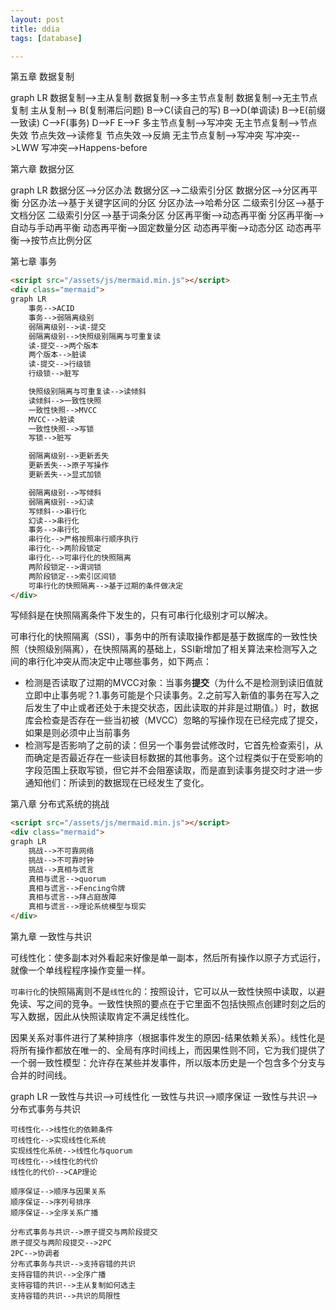 ```yaml
---
layout: post
title: ddia
tags: [database]

---
```


第五章 数据复制

<script src="/assets/js/mermaid.min.js"></script>
<div class="mermaid">    
graph LR
    数据复制-->主从复制
    数据复制-->多主节点复制
    数据复制-->无主节点复制
	主从复制--> B(复制滞后问题)
	B-->C(读自己的写)
	B-->D(单调读)
	B-->E(前缀一致读)
	C-->F(事务)
	D-->F
	E-->F
	多主节点复制-->写冲突
	无主节点复制-->节点失效
	节点失效-->读修复
	节点失效-->反熵
	无主节点复制-->写冲突
	写冲突-->LWW
	写冲突-->Happens-before  
</div>

第六章 数据分区

<script src="/assets/js/mermaid.min.js"></script>
<div class="mermaid">    
graph LR
    数据分区-->分区办法
    数据分区-->二级索引分区
    数据分区-->分区再平衡
    分区办法-->基于关键字区间的分区
    分区办法-->哈希分区
    二级索引分区-->基于文档分区
    二级索引分区-->基于词条分区
    分区再平衡-->动态再平衡
    分区再平衡-->自动与手动再平衡
    动态再平衡-->固定数量分区
    动态再平衡-->动态分区
    动态再平衡-->按节点比例分区
</div>

第七章 事务


```html
<script src="/assets/js/mermaid.min.js"></script>
<div class="mermaid">    
graph LR
    事务-->ACID
    事务-->弱隔离级别
    弱隔离级别-->读-提交
    弱隔离级别-->快照级别隔离与可重复读
    读-提交-->两个版本
    两个版本-->脏读
    读-提交-->行级锁
    行级锁-->脏写

    快照级别隔离与可重复读-->读倾斜
    读倾斜-->一致性快照
    一致性快照-->MVCC
    MVCC-->脏读
    一致性快照-->写锁
    写锁-->脏写

    弱隔离级别-->更新丢失
    更新丢失-->原子写操作
    更新丢失-->显式加锁

    弱隔离级别-->写倾斜
    弱隔离级别-->幻读
    写倾斜-->串行化
    幻读-->串行化
    事务-->串行化
    串行化-->严格按照串行顺序执行
    串行化-->两阶段锁定
    串行化-->可串行化的快照隔离
    两阶段锁定-->谓词锁
    两阶段锁定-->索引区间锁
    可串行化的快照隔离-->基于过期的条件做决定 
</div>
```
写倾斜是在快照隔离条件下发生的，只有可串行化级别才可以解决。

可串行化的快照隔离（SSI），事务中的所有读取操作都是基于数据库的一致性快照（快照级别隔离），在快照隔离的基础上，SSI新增加了相关算法来检测写入之间的串行化冲突从而决定中止哪些事务，如下两点：

- 检测是否读取了过期的MVCC对象：当事务**提交**（为什么不是检测到读旧值就立即中止事务呢？1.事务可能是个只读事务。2.之前写入新值的事务在写入之后发生了中止或者还处于未提交状态，因此读取的并非是过期值。）时，数据库会检查是否存在一些当初被（MVCC）忽略的写操作现在已经完成了提交，如果是则必须中止当前事务
- 检测写是否影响了之前的读：但另一个事务尝试修改时，它首先检查索引，从而确定是否最近存在一些读目标数据的其他事务。这个过程类似于在受影响的字段范围上获取写锁，但它并不会阻塞读取，而是直到读事务提交时才进一步通知他们：所读到的数据现在已经发生了变化。

第八章 分布式系统的挑战

```html
<script src="/assets/js/mermaid.min.js"></script>
<div class="mermaid">  
graph LR
    挑战-->不可靠网络
    挑战-->不可靠时钟
    挑战-->真相与谎言
    真相与谎言-->quorum
    真相与谎言-->Fencing令牌
    真相与谎言-->拜占庭故障
    真相与谎言-->理论系统模型与现实
</div>
```

第九章 一致性与共识

可线性化：使多副本对外看起来好像是单一副本，然后所有操作以原子方式运行，就像一个单线程程序操作变量一样。

`可串行化`的快照隔离则不是`线性化`的：按照设计，它可以从一致性快照中读取，以避免读、写之间的竞争。一致性快照的要点在于它里面不包括快照点创建时刻之后的写入数据，因此从快照读取肯定不满足线性化。

因果关系对事件进行了某种排序（根据事件发生的原因-结果依赖关系）。线性化是将所有操作都放在唯一的、全局有序时间线上，而因果性则不同，它为我们提供了一个弱一致性模型：允许存在某些并发事件，所以版本历史是一个包含多个分支与合并的时间线。

<script src="/assets/js/mermaid.min.js"></script>
<div class="mermaid">  
graph LR
	一致性与共识-->可线性化
	一致性与共识-->顺序保证
	一致性与共识-->分布式事务与共识
    
	可线性化-->线性化的依赖条件
	可线性化-->实现线性化系统
	实现线性化系统-->线性化与quorum
	可线性化-->线性化的代价
	线性化的代价-->CAP理论
    
	顺序保证-->顺序与因果关系
	顺序保证-->序列号排序
	顺序保证-->全序关系广播
    
	分布式事务与共识-->原子提交与两阶段提交
	原子提交与两阶段提交-->2PC
	2PC-->协调者
	分布式事务与共识-->支持容错的共识
	支持容错的共识-->全序广播
	支持容错的共识-->主从复制如何选主    
  	支持容错的共识-->共识的局限性
</div>










